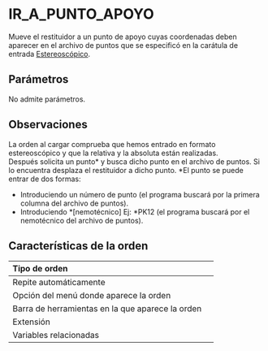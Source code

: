 # IR\_A\_PUNTO\_APOYO

Mueve el restituidor a un punto de apoyo cuyas coordenadas deben aparecer en el archivo de puntos que se especificó en la carátula de entrada [Estereoscópico](/digi3d-net/referencia/digi3d.net/ventana-fotogrametrica/ordenes-1/i/CuadroDeDialogoCrearProyectoFotogrametrico.html).

## Parámetros

No admite parámetros.

## Observaciones

La orden al cargar comprueba que hemos entrado en formato estereoscópico y que la relativa y la absoluta están realizadas.  
Después solicita un punto\* y busca dicho punto en el archivo de puntos. Si lo encuentra desplaza el restituidor a dicho punto. \*El punto se puede entrar de dos formas:

* Introduciendo un número de punto \(el programa buscará por la primera columna del archivo de puntos\).
* Introduciendo \*\[nemotécnico\] Ej: \*PK12 \(el programa buscará por el nemotécnico del archivo de puntos\).

## Características de la orden

| Tipo de orden |  |
| :--- | :--- |
| Repite automáticamente |  |
| Opción del menú donde aparece la orden |  |
| Barra de herramientas en la que aparece la orden |  |
| Extensión |  |
| Variables relacionadas |  |

